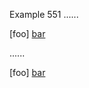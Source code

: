 Example 551
......

[foo] [bar]

[bar]: /url "title"

......

<p>[foo] <a href="/url" title="title">bar</a></p>
